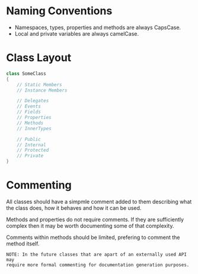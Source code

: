 # Naming Conventions

* Namespaces, types, properties and methods are always CapsCase.
* Local and private variables are always camelCase.

# Class Layout

```csharp
class SomeClass
{
    // Static Members
    // Instance Members

    // Delegates
    // Events
    // Fields
    // Properties
    // Methods
    // InnerTypes

    // Public
    // Internal
    // Protected
    // Private
}
```

# Commenting

All classes should have a simpmle comment added to them describing what
the class does, how it behaves and how it can be used.

Methods and properties do not require comments. If they are sufficiently
complex then it may be worth documenting some of that complexity.

Comments within methods should be limited, prefering to comment the
method itself.

```
NOTE: In the future classes that are apart of an externally used API may
require more formal commenting for documentation generation purposes.
```
